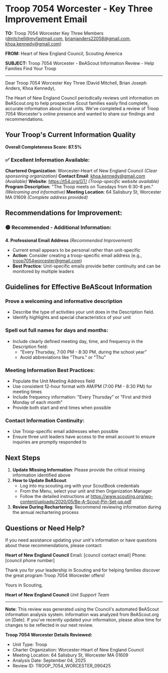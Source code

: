 # Troop 7054 Worcester - Key Three Improvement Email

**TO:** Troop 7054 Worcester Key Three Members (dmitchell@myfastmail.com, brianjanders22058@gmail.com, khoa.kennedy@gmail.com)

**FROM:** Heart of New England Council, Scouting America

**SUBJECT:** Troop 7054 Worcester - BeAScout Information Review - Help Families Find Your Troop

---

Dear Troop 7054 Worcester Key Three (David Mitchell, Brian Joseph Anders, Khoa Kennedy),

The Heart of New England Council periodically reviews unit information on BeAScout.org to help prospective Scout families easily find complete, accurate information about local units. We've completed a review of Troop 7054 Worcester's online presence and wanted to share our findings and recommendations.

## Your Troop's Current Information Quality

**Overall Completeness Score: 87.5%**

### ✅ **Excellent Information Available:**
**Chartered Organization**: Worcester-Heart of New England Council *(Clear sponsoring organization)*
**Contact Email**: khoa.kennedy@gmail.com *(Available)*
**Website**: https://t54.org/GT/ *(Troop-specific website available)*
**Program Description**: "The Troop meets on Tuesdays from 6:30-8 pm." *(Welcoming and informative)*
**Meeting Location**: 64 Salisbury St, Worcester MA 01609 *(Complete address provided)*

## Recommendations for Improvement:

### 🟡 **Recommended - Additional Information:**

**4. Professional Email Address** *(Recommended Improvement)*
- Current email appears to be personal rather than unit-specific
- **Action**: Consider creating a troop-specific email address (e.g., troop7054worcester@gmail.com)
- **Best Practice**: Unit-specific emails provide better continuity and can be monitored by multiple leaders

## Guidelines for Effective BeAScout Information

### **Prove a welcoming and informative description**
- Describe the type of activities your unit does in the Description field.
- Identify highlights and special characteristics of your unit

### **Spell out full names for days and months:**
- Include clearly defined meeting day, time, and frequency in the Description field:
  - "Every Thursday, 7:00 PM - 8:30 PM, during the school year"
  - Avoid abbreviations like "Thurs." or "Thu"

### **Meeting Information Best Practices:**
- Populate the Unit Meeting Address field
- Use consistent 12-hour format with AM/PM (7:00 PM - 8:30 PM) for meeting times
- Include frequency information: "Every Thursday" or "First and third Monday of each month"
- Provide both start and end times when possible

### **Contact Information Continuity:**
- Use Troop-specific email addresses when possible
- Ensure three unit leaders have access to the email account to ensure inquiries are promptly responded to

## Next Steps

1. **Update Missing Information**: Please provide the critical missing information identified above
2. **How to Update BeAScout**: 
   - Log into my.scouting.org with your ScoutBook credentials
   - From the Menu, select your unit and then Organization Manager
   - Follow the detailed instructions at
     https://www.scouting.org/wp-content/uploads/2020/05/Be-A-Scout-Pin-Set-up.pdf
3. **Review During Rechartering**: Recommend reviewing information during the annual rechartering process

## Questions or Need Help?

If you need assistance updating your unit's information or have questions about these recommendations, please contact:

**Heart of New England Council**
Email: [council contact email]
Phone: [council phone number]

Thank you for your leadership in Scouting and for helping families discover the great program Troop 7054 Worcester offers!

Yours in Scouting,

**Heart of New England Council**
*Unit Support Team*

---

**Note**: This review was generated using the Council's automated BeAScout information analysis system. Information was analyzed from BeAScout.org on [Date]. If you've recently updated your information, please allow time for changes to be reflected in our next review.

**Troop 7054 Worcester Details Reviewed:**
- Unit Type: Troop
- Charter Organization: Worcester-Heart of New England Council
- Meeting Location: 64 Salisbury St, Worcester MA 01609
- Analysis Date: September 04, 2025
- Review ID: TROOP_7054_WORCESTER_090425